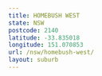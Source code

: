 ```yaml
---
title: HOMEBUSH WEST
state: NSW
postcode: 2140
latitude: -33.835018
longitude: 151.070853
url: /nsw/homebush-west/
layout: suburb
---
```

